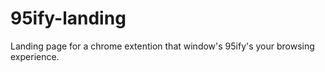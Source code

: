 # 95ify-landing
Landing page for a chrome extention that window's 95ify's your browsing experience.
